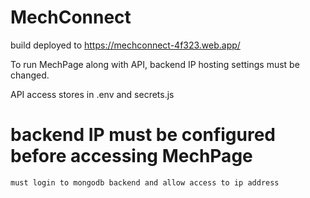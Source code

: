 # MechConnect
 build deployed to https://mechconnect-4f323.web.app/

 To run MechPage along with API, backend IP hosting settings must be changed.

 API access stores in .env and secrets.js

# backend IP must be configured before accessing MechPage
    must login to mongodb backend and allow access to ip address